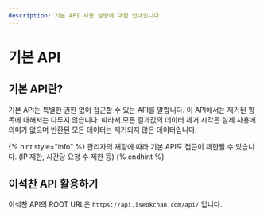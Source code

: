 ```yaml
---
description: 기본 API 사용 설명에 대한 안내입니다.
---
```


# 기본 API

## 기본 API란?

기본 API는 특별한 권한 없이 접근할 수 있는 API를 말합니다. 이 API에서는 제거된 항목에 대해서는 다루지 않습니다. 따라서 모든 결과값의 데이터 제거 시각은 실제 사용에 의미가 없으며 반환된 모든 데이터는 제거되지 않은 데이터입니다.

{% hint style="info" %}
관리자의 재량에 따라 기본 API도 접근이 제한될 수 있습니다. (IP 제한, 시간당 요청 수 제한 등)
{% endhint %}

## 이석찬 API 활용하기

이석찬 API의 ROOT URL은 `https://api.iseokchan.com/api/` 입니다.

